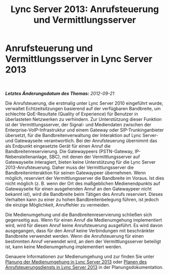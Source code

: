 ﻿---
title: 'Lync Server 2013: Anrufsteuerung und Vermittlungsserver'
TOCTitle: Anrufsteuerung und Vermittlungsserver
ms:assetid: 76faccdc-67d0-4c8b-8e47-1e23c93b02c6
ms:mtpsurl: https://technet.microsoft.com/de-de/library/Gg398585(v=OCS.15)
ms:contentKeyID: 49294439
ms.date: 05/19/2016
mtps_version: v=OCS.15
ms.translationtype: HT
---

# Anrufsteuerung und Vermittlungsserver in Lync Server 2013

 

_**Letztes Änderungsdatum des Themas:** 2012-09-21_

Die Anrufsteuerung, die erstmalig unter Lync Server 2010 eingeführt wurde, verwaltet Echtzeitsitzungen basierend auf der verfügbaren Bandbreite, um schlechte QoE-Resultate (Quality of Experience) für Benutzer in überlasteten Netzwerken zu verhindern. Zur Unterstützung dieser Funktion ist der Vermittlungsserver, der Signal- und Mediendaten zwischen der Enterprise-VoIP-Infrastruktur und einem Gateway oder SIP-Trunkinganbieter übersetzt, für die Bandbreitenverwaltung der Interaktion auf Lync Server- und Gatewayseite verantwortlich. Bei der Anrufsteuerung übernimmt das als Endpunkt eingesetzte Gerät für einen Anruf die Bandbreitenreservierung. Die Gatewaypeers (PSTN-Gateway, IP-Nebenstellenanlage, SBC), mit denen der Vermittlungsserver auf Gatewayseite interagiert, bieten keine Unterstützung für die Lync Server 2013-Anrufsteuerung. Daher muss der Vermittlungsserver die Bandbreiteninteraktion für seinen Gatewaypeer übernehmen. Wenn möglich, reserviert der Vermittlungsserver die Bandbreite im Voraus. Ist dies nicht möglich (z. B. wenn der Ort des maßgeblichen Medienendpunkts auf Gatewayseite für einen ausgehenden Anruf an den Gatewaypeer nicht bekannt ist), wird die Bandbreite beim Tätigen des Anrufs reserviert. Dieses Verhalten kann zu einer zu hohen Bandbreitenbelegung führen, ist jedoch die einzige Möglichkeit, Anruffehler zu vermeiden.

Die Medienumgehung und die Bandbreitenreservierung schließen sich gegenseitig aus. Wenn für einen Anruf die Medienumgehung implementiert wird, wird für diesen Anruf keine Anrufsteuerung ausgeführt. Es wird davon ausgegangen, dass für den Anruf keine Verbindungen mit beschränkter Bandbreite verwendet werden. Wenn die Anrufsteuerung für einen bestimmten Anruf verwendet wird, an dem der Vermittlungsserver beteiligt ist, kann keine Medienumgehung implementiert werden.

Genauere Informationen zur Medienumgehung und zur finden Sie unter [Planung der Medienumgehung in Lync Server 2013](lync-server-2013-planning-for-media-bypass.md) oder [Planen des Anrufsteuerungsdiensts in Lync Server 2013](lync-server-2013-planning-for-call-admission-control.md) in der Planungsdokumentation.

